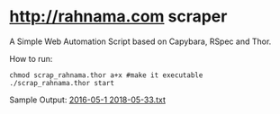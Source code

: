# http://rahnama.com scraper

A Simple Web Automation Script based on Capybara, RSpec and Thor.



How to run:
  ```
  chmod scrap_rahnama.thor a+x #make it executable
  ./scrap_rahnama.thor start
  ```

Sample Output:
[2016-05-1 2018-05-33.txt](https://github.com/jzinedine/rahnama_dot_com_scraper/blob/master/2016-05-13%2018-05-33.txt)
